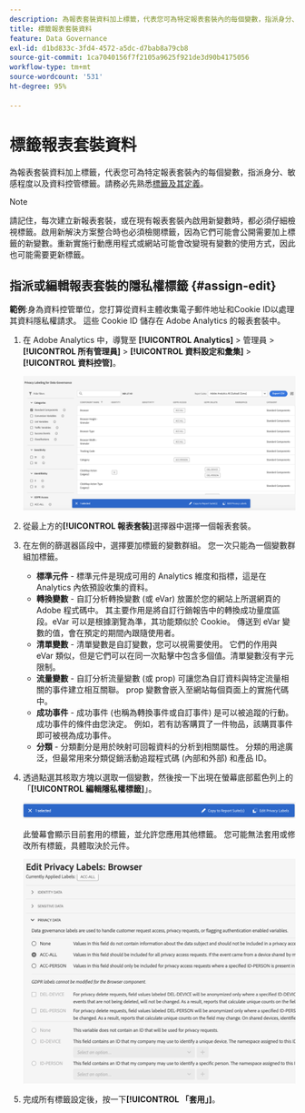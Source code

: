 ```yaml
---
description: 為報表套裝資料加上標籤，代表您可為特定報表套裝內的每個變數，指派身分、敏感程度以及資料控管標籤。
title: 標籤報表套裝資料
feature: Data Governance
exl-id: d1bd833c-3fd4-4572-a5dc-d7bab8a79cb8
source-git-commit: 1ca7040156f7f2105a9625f921de3d90b4175056
workflow-type: tm+mt
source-wordcount: '531'
ht-degree: 95%

---
```


# 標籤報表套裝資料

為報表套裝資料加上標籤，代表您可為特定報表套裝內的每個變數，指派身分、敏感程度以及資料控管標籤。請務必先熟悉[標籤及其定義](/help/technotes/c-data-governance/data-labeling/gdpr-labels.md)。

>[!NOTE]
>
>請記住，每次建立新報表套裝，或在現有報表套裝內啟用新變數時，都必須仔細檢視標籤。啟用新解決方案整合時也必須檢閱標籤，因為它們可能會公開需要加上標籤的新變數。重新實施行動應用程式或網站可能會改變現有變數的使用方式，因此也可能需要更新標籤。

## 指派或編輯報表套裝的隱私權標籤 {#assign-edit}

**範例**:身為資料控管單位，您打算從資料主體收集電子郵件地址和Cookie ID以處理其資料隱私權請求。 這些 Cookie ID 儲存在 Adobe Analytics 的報表套裝中。

1. 在 Adobe Analytics 中，導覽至 **[!UICONTROL Analytics]** > 管理員 > **[!UICONTROL 所有管理員]** > **[!UICONTROL 資料設定和彙集]** > **[!UICONTROL 資料控管]**。

   ![加上隱私標籤](assets/privacy_rs_settings.png)

1. 從最上方的&#x200B;**[!UICONTROL 報表套裝]**&#x200B;選擇器中選擇一個報表套裝。

1. 在左側的篩選器區段中，選擇要加標籤的變數群組。 您一次只能為一個變數群組加標籤。

   * **標準元件** - 標準元件是現成可用的 Analytics 維度和指標，這是在 Analytics 內依預設收集的資料。
   * **轉換變數** - 自訂分析轉換變數 (或 eVar) 放置於您的網站上所選網頁的 Adobe 程式碼中。 其主要作用是將自訂行銷報告中的轉換成功量度區段。eVar 可以是根據瀏覽為準，其功能類似於 Cookie。 傳送到 eVar 變數的值，會在預定的期間內跟隨使用者。
   * **清單變數** - 清單變數是自訂變數，您可以視需要使用。 它們的作用與 eVar 類似，但是它們可以在同一次點擊中包含多個值。清單變數沒有字元限制。
   * **流量變數** - 自訂分析流量變數 (或 prop) 可讓您為自訂資料與特定流量相關的事件建立相互關聯。 prop 變數會嵌入至網站每個頁面上的實施代碼中。
   * **成功事件** - 成功事件 (也稱為轉換事件或自訂事件) 是可以被追蹤的行動。 成功事件的條件由您決定。 例如，若有訪客購買了一件物品，該購買事件即可被視為成功事件。
   * **分類** - 分類劃分是用於映射可回報資料的分析到相關屬性。 分類的用途廣泛，但最常用來分類促銷活動追蹤程式碼 (內部和外部) 和產品 ID。

1. 透過點選其核取方塊以選取一個變數，然後按一下出現在螢幕底部藍色列上的「**[!UICONTROL 編輯隱私權標籤]**」。

   ![編輯](assets/edit-label.png)

   此螢幕會顯示目前套用的標籤，並允許您應用其他標籤。 您可能無法套用或修改所有標籤，具體取決於元件。

   ![套用的標籤](assets/edit-labels2.png)

1. 完成所有標籤設定後，按一下&#x200B;**[!UICONTROL 「套用」]**。

